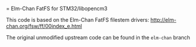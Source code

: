 = Elm-Chan FatFS for STM32/libopencm3

This code is based on the Elm-Chan FatFS filestem drivers: http://elm-chan.org/fsw/ff/00index_e.html

The original unmodified upstream code can be found in the `elm-chan` branch

